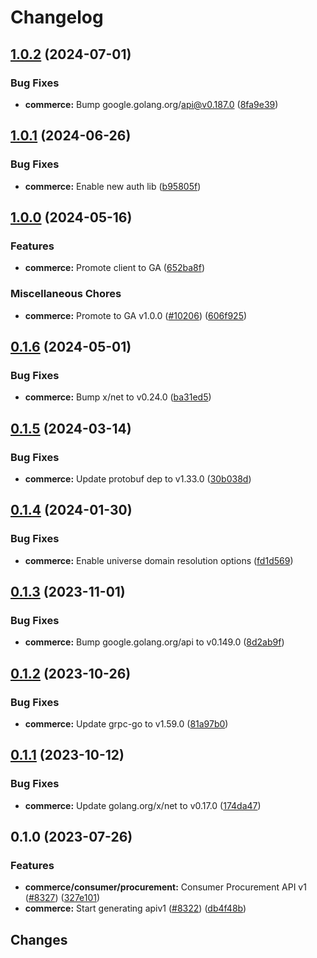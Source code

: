 # Changelog


## [1.0.2](https://github.com/googleapis/google-cloud-go/compare/commerce/v1.0.1...commerce/v1.0.2) (2024-07-01)


### Bug Fixes

* **commerce:** Bump google.golang.org/api@v0.187.0 ([8fa9e39](https://github.com/googleapis/google-cloud-go/commit/8fa9e398e512fd8533fd49060371e61b5725a85b))

## [1.0.1](https://github.com/googleapis/google-cloud-go/compare/commerce/v1.0.0...commerce/v1.0.1) (2024-06-26)


### Bug Fixes

* **commerce:** Enable new auth lib ([b95805f](https://github.com/googleapis/google-cloud-go/commit/b95805f4c87d3e8d10ea23bd7a2d68d7a4157568))

## [1.0.0](https://github.com/googleapis/google-cloud-go/compare/commerce/v0.1.6...commerce/v1.0.0) (2024-05-16)


### Features

* **commerce:** Promote client to GA ([652ba8f](https://github.com/googleapis/google-cloud-go/commit/652ba8fa79d4d23b4267fd201acf5ca692228959))


### Miscellaneous Chores

* **commerce:** Promote to GA v1.0.0 ([#10206](https://github.com/googleapis/google-cloud-go/issues/10206)) ([606f925](https://github.com/googleapis/google-cloud-go/commit/606f925dfedd0e7b9ee39f39f59310600e96a8f0))

## [0.1.6](https://github.com/googleapis/google-cloud-go/compare/commerce/v0.1.5...commerce/v0.1.6) (2024-05-01)


### Bug Fixes

* **commerce:** Bump x/net to v0.24.0 ([ba31ed5](https://github.com/googleapis/google-cloud-go/commit/ba31ed5fda2c9664f2e1cf972469295e63deb5b4))

## [0.1.5](https://github.com/googleapis/google-cloud-go/compare/commerce/v0.1.4...commerce/v0.1.5) (2024-03-14)


### Bug Fixes

* **commerce:** Update protobuf dep to v1.33.0 ([30b038d](https://github.com/googleapis/google-cloud-go/commit/30b038d8cac0b8cd5dd4761c87f3f298760dd33a))

## [0.1.4](https://github.com/googleapis/google-cloud-go/compare/commerce/v0.1.3...commerce/v0.1.4) (2024-01-30)


### Bug Fixes

* **commerce:** Enable universe domain resolution options ([fd1d569](https://github.com/googleapis/google-cloud-go/commit/fd1d56930fa8a747be35a224611f4797b8aeb698))

## [0.1.3](https://github.com/googleapis/google-cloud-go/compare/commerce/v0.1.2...commerce/v0.1.3) (2023-11-01)


### Bug Fixes

* **commerce:** Bump google.golang.org/api to v0.149.0 ([8d2ab9f](https://github.com/googleapis/google-cloud-go/commit/8d2ab9f320a86c1c0fab90513fc05861561d0880))

## [0.1.2](https://github.com/googleapis/google-cloud-go/compare/commerce/v0.1.1...commerce/v0.1.2) (2023-10-26)


### Bug Fixes

* **commerce:** Update grpc-go to v1.59.0 ([81a97b0](https://github.com/googleapis/google-cloud-go/commit/81a97b06cb28b25432e4ece595c55a9857e960b7))

## [0.1.1](https://github.com/googleapis/google-cloud-go/compare/commerce/v0.1.0...commerce/v0.1.1) (2023-10-12)


### Bug Fixes

* **commerce:** Update golang.org/x/net to v0.17.0 ([174da47](https://github.com/googleapis/google-cloud-go/commit/174da47254fefb12921bbfc65b7829a453af6f5d))

## 0.1.0 (2023-07-26)


### Features

* **commerce/consumer/procurement:** Consumer Procurement API v1 ([#8327](https://github.com/googleapis/google-cloud-go/issues/8327)) ([327e101](https://github.com/googleapis/google-cloud-go/commit/327e10188a2e22dd7b7e6c12a8cf66729f65974c))
* **commerce:** Start generating apiv1 ([#8322](https://github.com/googleapis/google-cloud-go/issues/8322)) ([db4f48b](https://github.com/googleapis/google-cloud-go/commit/db4f48bc9d5366f524f1fce82f2fea8094ea8c1e))

## Changes
